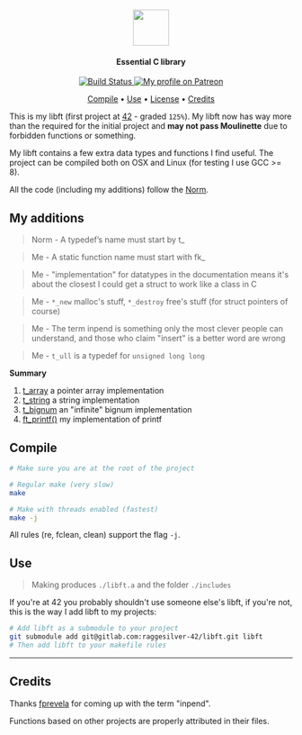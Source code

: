 <div align="center">
    <h1>
        <img src="https://assets.gitlab-static.net/uploads/-/system/project/avatar/10815567/44144bf53e0bffe5a337cb115afc2b0d.png" width="64" />
    </h1>
    <h4>Essential C library</h4>
    <p>
        <a href="https://gitlab.com/raggesilver-42/libft/pipelines">
            <img src="https://gitlab.com/raggesilver-42/libft/badges/master/pipeline.svg" alt="Build Status" />
        </a>
        <a href="https://www.patreon.com/raggesilver">
            <img src="https://img.shields.io/badge/patreon-donate-orange.svg?logo=patreon" alt="My profile on Patreon" />
        </a>
    </p>
    <p>
        <a href="#compile">Compile</a> •
        <a href="#use">Use</a> •
        <a href="https://gitlab.com/raggesilver-42/libft/blob/master/LICENSE">License</a> •
        <a href="#credits">Credits</a>
    </p>
</div>

This is my libft (first project at [42](https://www.42.us.org/) - graded `125%`).
My libft now has way more than the required for the initial project and **may not
pass Moulinette** due to forbidden functions or something.

My libft contains a few extra data types and functions I find useful. The
 project can be compiled both on OSX and Linux (for testing I use GCC >= 8).

All the code (including my additions) follow the
 [Norm](https://cdn.intra.42.fr/pdf/pdf/960/norme.en.pdf).

## My additions

> Norm - A typedef’s name must start by t_

> Me - A static function name must start with fk_

> Me - "implementation" for datatypes in the documentation means it's about the closest I could get a struct to work like a class in C

> Me - `*_new` malloc's stuff, `*_destroy` free's stuff (for struct pointers of course)

> Me - The term inpend is something only the most clever people can understand, and those who claim "insert" is a better word are wrong

> Me - `t_ull` is a typedef for `unsigned long long`

**Summary**
1. [t_array](src/array/) a pointer array implementation
1. [t_string](src/string/) a string implementation
1. [t_bignum](src/bignum) an "infinite" bignum implementation
1. [ft_printf()](src/ft_printf) my implementation of printf

## Compile

```bash
# Make sure you are at the root of the project

# Regular make (very slow)
make

# Make with threads enabled (fastest)
make -j
```

All rules (re, fclean, clean) support the flag `-j`.

## Use

> Making produces `./libft.a` and the folder `./includes`

If you're at 42 you probably shouldn't use someone else's libft, if you're not,
this is the way I add libft to my projects:

```bash
# Add libft as a submodule to your project
git submodule add git@gitlab.com:raggesilver-42/libft.git libft
# Then add libft to your makefile rules
```

---

## Credits
Thanks [fprevela](https://github.com/prevelat) for coming up with the term "inpend".

Functions based on other projects are properly attributed in their files.
